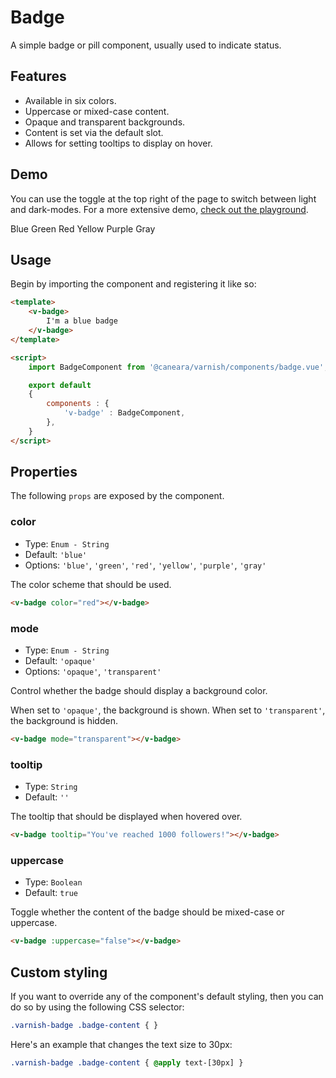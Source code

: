 # Badge

A simple badge or pill component, usually used to indicate status.

## Features

* Available in six colors.
* Uppercase or mixed-case content.
* Opaque and transparent backgrounds.
* Content is set via the default slot.
* Allows for setting tooltips to display on hover.

## Demo

You can use the toggle at the top right of the page to switch between light and dark-modes. For a more extensive demo, [check out the playground](/playgrounds/badge/index).

<!-- Setup -->
<script setup>
    import BadgeComponent from '../../src/components/badge.vue';
</script>

<!-- Demo -->
<div class="border border-dashed border-gray-300 dark:border-gray-600 flex justify-center rounded-md gap-x-3 p-6 mt-8">
    <ClientOnly>
        <BadgeComponent color="blue">Blue</BadgeComponent>
        <BadgeComponent color="green">Green</BadgeComponent>
        <BadgeComponent color="red">Red</BadgeComponent>
        <BadgeComponent color="yellow">Yellow</BadgeComponent>
        <BadgeComponent color="purple">Purple</BadgeComponent>
        <BadgeComponent color="gray">Gray</BadgeComponent>
    </ClientOnly>
</div>

## Usage

Begin by importing the component and registering it like so:

```html
<template>
    <v-badge>
        I'm a blue badge
    </v-badge>
</template>

<script>
    import BadgeComponent from '@caneara/varnish/components/badge.vue';

    export default
    {
        components : {
            'v-badge' : BadgeComponent,
        },
    }
</script>
```

## Properties

The following `props` are exposed by the component.

### color

- Type: `Enum - String`
- Default: `'blue'`
- Options: `'blue'`, `'green'`, `'red'`, `'yellow'`, `'purple'`, `'gray'`

The color scheme that should be used.

```html
<v-badge color="red"></v-badge>
```

### mode

- Type: `Enum - String`
- Default: `'opaque'`
- Options: `'opaque'`, `'transparent'`

Control whether the badge should display a background color.

When set to `'opaque'`, the background is shown. When set to `'transparent'`, the background is hidden.

```html
<v-badge mode="transparent"></v-badge>
```

### tooltip

- Type: `String`
- Default: `''`

The tooltip that should be displayed when hovered over.

```html
<v-badge tooltip="You've reached 1000 followers!"></v-badge>
```

### uppercase

- Type: `Boolean`
- Default: `true`

Toggle whether the content of the badge should be mixed-case or uppercase.

```html
<v-badge :uppercase="false"></v-badge>
```

## Custom styling

If you want to override any of the component's default styling, then you can do so by using the following CSS selector:

```css
.varnish-badge .badge-content { }
```

Here's an example that changes the text size to 30px:

```css
.varnish-badge .badge-content { @apply text-[30px] }
```